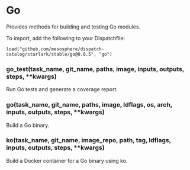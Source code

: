 
# Go

Provides methods for building and testing Go modules.

To import, add the following to your Dispatchfile:

```
load("github.com/mesosphere/dispatch-catalog/starlark/stable/go@0.0.5", "go")
```

### go_test(task_name, git_name, paths, image, inputs, outputs, steps, **kwargs)


Run Go tests and generate a coverage report.


### go(task_name, git_name, paths, image, ldflags, os, arch, inputs, outputs, steps, **kwargs)


Build a Go binary.


### ko(task_name, git_name, image_repo, path, tag, ldflags, inputs, outputs, steps, **kwargs)


Build a Docker container for a Go binary using ko.



